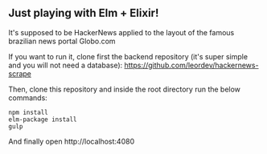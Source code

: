 ## Just playing with Elm + Elixir!

It's supposed to be HackerNews applied to the layout of the famous brazilian
news portal Globo.com

If you want to run it, clone first the backend repository (it's super simple
and you will not need a database): https://github.com/leordev/hackernews-scrape

Then, clone this repository and inside the root directory run the
below commands:

```
npm install
elm-package install
gulp
```

And finally open http://localhost:4080
